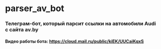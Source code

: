 # parser_av_bot
### Телеграм-бот, который парсит ссылки на автомобили Audi с сайта av.by
#### Видео работы бота: https://cloud.mail.ru/public/kiEK/UUCaiKqxS
